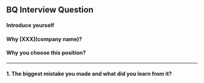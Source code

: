 ## BQ Interview Question

#### Introduce yourself
#### Why [XXX](company name)?
#### Why you choose this position?
___
#### 1. The biggest mistake you made and what did you learn from it?

